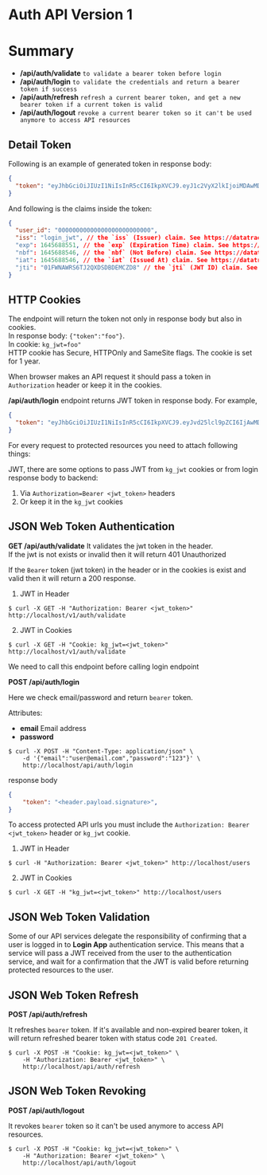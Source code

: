 # Auth API Version 1

# Summary
- **/api/auth/validate** `to validate a bearer token before login`
- **/api/auth/login** `to validate the credentials and return a bearer token if success`
- **/api/auth/refresh** `refresh a current bearer token, and get a new bearer token if a current token is valid`
- **/api/auth/logout** `revoke a current bearer token so it can't be used anymore to access API resources`

## Detail Token
Following is an example of generated token in response body:
```json
{
  "token": "eyJhbGciOiJIUzI1NiIsInR5cCI6IkpXVCJ9.eyJ1c2VyX2lkIjoiMDAwMDAwMDAwMDAwMDAwMDAwMDAwMDAwMDAiLCJpc3MiOiJrYW5nYXJvb19oZWFsdGgiLCJleHAiOjE2NzI0ODkxODYsIm5iZiI6MTY3MjQ4OTE4MSwiaWF0IjoxNjcyNDg5MTgxLCJqdGkiOiIwMUdOTTFaOFEzQkQ4ODFCUlA3UEZRMUoxVCJ9.UE9DrgJY8oz7FzQ2izFBp6NKEaDYOLON7c9Xxe9B4D4"
}
```
And following is the claims inside the token:
```json
{
  "user_id": "00000000000000000000000000",
  "iss": "login_jwt", // the `iss` (Issuer) claim. See https://datatracker.ietf.org/doc/html/rfc7519#section-4.1.1
  "exp": 1645688551, // the `exp` (Expiration Time) claim. See https://datatracker.ietf.org/doc/html/rfc7519#section-4.1.4
  "nbf": 1645688546, // the `nbf` (Not Before) claim. See https://datatracker.ietf.org/doc/html/rfc7519#section-4.1.5
  "iat": 1645688546, // the `iat` (Issued At) claim. See https://datatracker.ietf.org/doc/html/rfc7519#section-4.1.6
  "jti": "01FWNAWRS6TJ2QXDSDBDEMCZD8" // the `jti` (JWT ID) claim. See https://datatracker.ietf.org/doc/html/rfc7519#section-4.1.7
}
```

## HTTP Cookies

The endpoint will return the token not only in response body but also in cookies.  
In response body: `{"token":"foo"}`.  
In cookie: `kg_jwt=foo"`   
HTTP cookie has Secure, HTTPOnly and SameSite flags. The cookie is set for 1 year.

When browser makes an API request it should pass a token in `Authorization` header or keep it in the cookies.   


**/api/auth/login** endpoint returns JWT token
in response body. For example,
```json
{
  "token": "eyJhbGciOiJIUzI1NiIsInR5cCI6IkpXVCJ9.eyJvd25lcl9pZCI6IjAwMDAwMDAwMDAwMDAwMDAwMDAwMDAwMDAwIiwidXNlcl9pZCI6IjAwMDAwMDAwMDAwMDAwMDAwMDAwMDAwMDAwIiwicm9sZSI6ImFwcHJvdmVyIiwic2NvcGVzIjpbImNyeXB0b19wYXltZW50cyIsImJ1eV9vcmRlcnMiLCJzZWxsX29yZGVycyIsImFwcHJvdmFscyJdLCJpc3MiOiJidXNpbmVzc19wb3J0YWwiLCJleHAiOjE2NDU2ODg1NTEsIm5iZiI6MTY0NTY4ODU0NiwiaWF0IjoxNjQ1Njg4NTQ2LCJqdGkiOiIwMUZXTkFXUlM2VEoyUVhEU0RCREVNQ1pEOCJ9.Mi_UaXWjoVylMrHjW_ncLT37LDw9c8S02Jy8h06MB0U"
}
```

For every request to protected resources you need to attach following things:

JWT, there are some options to pass JWT from `kg_jwt` cookies or from login response body to backend:
1. Via `Authorization=Bearer <jwt_token>` headers
2. Or keep it in the `kg_jwt` cookies

## JSON Web Token Authentication

**GET /api/auth/validate**
It validates the jwt token in the header.   
If the jwt is not exists or invalid then it will return 401 Unauthorized

If the `Bearer` token (jwt token) in the header or in the cookies is exist and valid then it will return a 200 response.   
1. JWT in Header
```shell
$ curl -X GET -H "Authorization: Bearer <jwt_token>" http://localhost/v1/auth/validate
```
2. JWT in Cookies
```shell
$ curl -X GET -H "Cookie: kg_jwt=<jwt_token>" http://localhost/v1/auth/validate
```

We need to call this endpoint before calling login endpoint

**POST /api/auth/login**

Here we check email/password and return `bearer` token.

Attributes:

- **email** Email address
- **password**

```shell
$ curl -X POST -H "Content-Type: application/json" \
    -d '{"email":"user@email.com","password":"123"}' \
    http://localhost/api/auth/login
```

response body
```json
{
    "token": "<header.payload.signature>",
}
```

To access protected API urls you must include the `Authorization: Bearer <jwt_token>` header or
`kg_jwt` cookie.
1. JWT in Header
```shell
$ curl -H "Authorization: Bearer <jwt_token>" http://localhost/users
```
2. JWT in Cookies
```shell
$ curl -X GET -H "kg_jwt=<jwt_token>" http://localhost/users
```

## JSON Web Token Validation

Some of our API services delegate the responsibility of confirming that
a user is logged in to **Login App** authentication service.
This means that a service will pass a JWT received from the user to
the authentication service, and wait for a confirmation that the JWT is valid
before returning protected resources to the user.

## JSON Web Token Refresh

**POST /api/auth/refresh**

It refreshes `bearer` token. If it's available and non-expired bearer token,
it will return refreshed bearer token with status code `201 Created`.
```shell
$ curl -X POST -H "Cookie: kg_jwt=<jwt_token>" \
    -H "Authorization: Bearer <jwt_token>" \
    http://localhost/api/auth/refresh
```

## JSON Web Token Revoking

**POST /api/auth/logout**

It revokes `bearer` token so it can't be used anymore to access API resources.
```shell
$ curl -X POST -H "Cookie: kg_jwt=<jwt_token>" \
    -H "Authorization: Bearer <jwt_token>" \
    http://localhost/api/auth/logout
```
